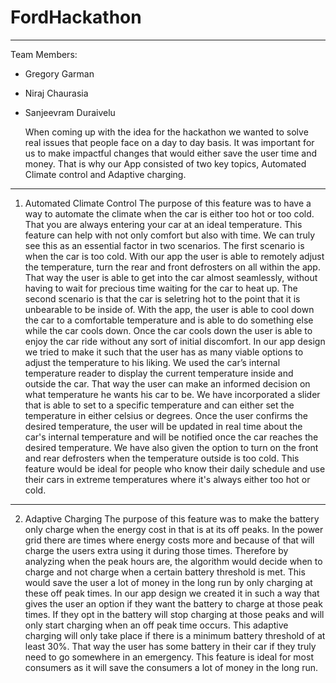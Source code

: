 # FordHackathon
-------------------------------------------------------------------------------------------------------------------------------
Team Members:
- Gregory Garman
- Niraj Chaurasia
- Sanjeevram Duraivelu

    When coming up with the idea for the hackathon we wanted to solve real issues that people face on a day to day basis. It was important for us to make impactful changes that would either save the user time and money. That is why our App consisted of two key topics, Automated Climate control and Adaptive charging. 
-------------------------------------------------------------------------------------------------------------------------------
1) Automated Climate Control
    The purpose of this feature was to have a way to automate the climate when the car is either too hot or too cold. That you are always entering your car at an ideal temperature. This feature can help with not only comfort but also with time. We can truly see this as an essential factor in two scenarios. The first scenario is when the car is too cold. With our app the user is able to remotely adjust the temperature, turn the rear and front defrosters on all within the app. That way the user is able to get into the car almost seamlessly, without having to wait for precious time waiting for the car to heat up. The second scenario is that the car is seletring hot to the point that it is unbearable to be inside of. With the app, the user is able to cool down the car to a comfortable temperature and is able to do something else while the car cools down. Once the car cools down the user is able to enjoy the car ride without any sort of initial discomfort.
    In our app design we tried to make it such that the user has as many viable options to adjust the temperature to his liking. We used the car’s internal temperature reader to display the current temperature inside and outside the car. That way the user can make an informed decision on what temperature he wants his car to be. We have incorporated a slider that is able to set to a specific temperature and can either set the temperature in either celsius or degrees. Once the user confirms the desired temperature, the user will be updated in real time about the car's internal temperature and will be notified once the car reaches the desired temperature. We have also given the option to turn on the front and rear defrosters when the temperature outside is too cold.
    This feature would be ideal for people who know their daily schedule and use their cars in extreme temperatures where it's always either too hot or cold.
-------------------------------------------------------------------------------------------------------------------------------
2) Adaptive Charging
    The purpose of this feature was to make the battery only charge when the energy cost in that is at its off peaks. In the power grid there are times where energy costs more and because of that will charge the users extra using it during those times. Therefore by analyzing when the peak hours are, the algorithm would decide when to charge and not charge when a certain battery threshold is met. This would save the user a lot of money in the long run by only charging at these off peak times. 
    In our app design we created it in such a way that gives the user an option if they want the battery to charge at those peak times. If they opt in the battery will stop charging at those peaks and will only start charging when an off peak time occurs. This adaptive charging will only take place if there is a minimum battery threshold of at least 30%. That way the user has some battery in their car if they truly need to go somewhere in an emergency.
    This feature is ideal for most consumers as it will save the consumers a lot of money in the long run.

